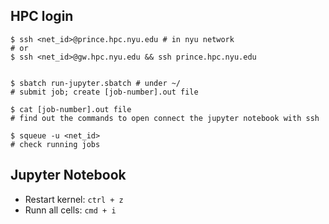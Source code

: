 ## HPC login

``` shell
$ ssh <net_id>@prince.hpc.nyu.edu # in nyu network
# or
$ ssh <net_id>@gw.hpc.nyu.edu && ssh prince.hpc.nyu.edu


$ sbatch run-jupyter.sbatch # under ~/
# submit job; create [job-number].out file

$ cat [job-number].out file
# find out the commands to open connect the jupyter notebook with ssh

$ squeue -u <net_id>
# check running jobs
```

## Jupyter Notebook

- Restart kernel: ```ctrl + z```
- Runn all cells: ```cmd + i```
